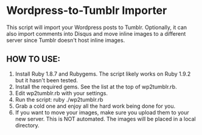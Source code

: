 Wordpress-to-Tumblr Importer
============================

This script will import your Wordpress posts to Tumblr. Optionally, it can also import comments into Disqus and move inline images to a different server since Tumblr doesn't host inline images.

HOW TO USE:
-----------

1.  Install Ruby 1.8.7 and Rubygems. The script likely works on Ruby 1.9.2 but it hasn't been tested.
2.  Install the required gems. See the list at the top of wp2tumblr.rb.
3.  Edit wp2tumblr.rb with your settings.
4.  Run the script: ruby ./wp2tumblr.rb
5.  Grab a cold one and enjoy all the hard work being done for you.
6.  If you want to move your images, make sure you upload them to your new server. This is NOT automated. The images will be placed in a local directory.

